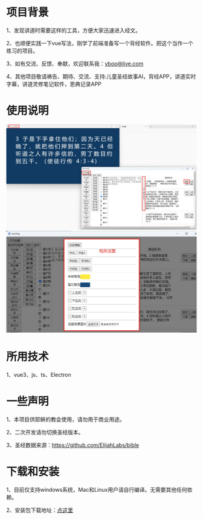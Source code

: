 # 项目背景
1、发现讲道时需要这样的工具，方便大家迅速进入经文。  

2、也顺便实践一下vue写法，刚学了前端准备写一个背经软件。把这个当作一个练习的项目。  

3、如有交流、反馈、奉献，欢迎联系我：<yboo@live.com>  

4、其他项目敬请祷告、期待、交流、支持:儿童圣经故事AI，背经APP，讲道实时字幕，讲道灵修笔记软件，恩典记录APP

# 使用说明
![主要功能](/src/主要功能.png)
![设置功能](/src/设置功能.png)

# 所用技术
1、vue3、js、ts、Electron

# 一些声明
1、本项目供耶稣的教会使用，请勿用于商业用途。  

2、二次开发请勿切换圣经版本。  

3、圣经数据来源：https://github.com/ElijahLabs/bible

# 下载和安装
1、目前仅支持windows系统，Mac和Linux用户请自行编译。无需要其他任何依赖。  

2、安装包下载地址：[点这里](https://github.com/yboo123/shengJingTouYing/blob/main/build/touYing%20Setup%200.0.0.exe)



